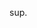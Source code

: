 sup.


<!---
Maigiwag/Maigiwag is a ✨ special ✨ repository because its `README.md` (this file) appears on your GitHub profile.
You can click the Preview link to take a look at your changes.
--->
